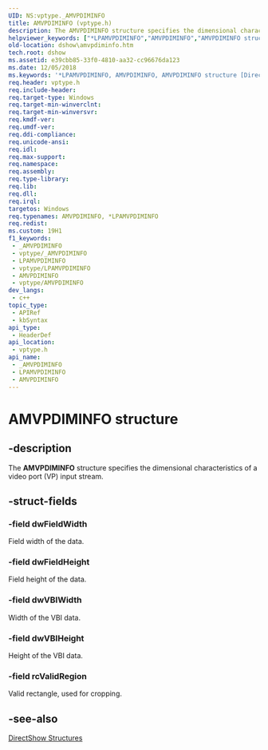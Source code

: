 ```yaml
---
UID: NS:vptype._AMVPDIMINFO
title: AMVPDIMINFO (vptype.h)
description: The AMVPDIMINFO structure specifies the dimensional characteristics of a video port (VP) input stream.
helpviewer_keywords: ["*LPAMVPDIMINFO","AMVPDIMINFO","AMVPDIMINFO structure [DirectShow]","AMVPDIMINFOStructure","LPAMVPDIMINFO","LPAMVPDIMINFO structure pointer [DirectShow]","dshow.amvpdiminfo","vptype/AMVPDIMINFO","vptype/LPAMVPDIMINFO"]
old-location: dshow\amvpdiminfo.htm
tech.root: dshow
ms.assetid: e39cbb85-33f0-4810-aa32-cc96676da123
ms.date: 12/05/2018
ms.keywords: '*LPAMVPDIMINFO, AMVPDIMINFO, AMVPDIMINFO structure [DirectShow], AMVPDIMINFOStructure, LPAMVPDIMINFO, LPAMVPDIMINFO structure pointer [DirectShow], dshow.amvpdiminfo, vptype/AMVPDIMINFO, vptype/LPAMVPDIMINFO'
req.header: vptype.h
req.include-header: 
req.target-type: Windows
req.target-min-winverclnt: 
req.target-min-winversvr: 
req.kmdf-ver: 
req.umdf-ver: 
req.ddi-compliance: 
req.unicode-ansi: 
req.idl: 
req.max-support: 
req.namespace: 
req.assembly: 
req.type-library: 
req.lib: 
req.dll: 
req.irql: 
targetos: Windows
req.typenames: AMVPDIMINFO, *LPAMVPDIMINFO
req.redist: 
ms.custom: 19H1
f1_keywords:
 - _AMVPDIMINFO
 - vptype/_AMVPDIMINFO
 - LPAMVPDIMINFO
 - vptype/LPAMVPDIMINFO
 - AMVPDIMINFO
 - vptype/AMVPDIMINFO
dev_langs:
 - c++
topic_type:
 - APIRef
 - kbSyntax
api_type:
 - HeaderDef
api_location:
 - vptype.h
api_name:
 - _AMVPDIMINFO
 - LPAMVPDIMINFO
 - AMVPDIMINFO
---
```


# AMVPDIMINFO structure


## -description

The <b>AMVPDIMINFO</b> structure specifies the dimensional characteristics of a video port (VP) input stream.

## -struct-fields

### -field dwFieldWidth

Field width of the data.

### -field dwFieldHeight

Field height of the data.

### -field dwVBIWidth

Width of the VBI data.

### -field dwVBIHeight

Height of the VBI data.

### -field rcValidRegion

Valid rectangle, used for cropping.

## -see-also

<a href="/windows/desktop/DirectShow/directshow-structures">DirectShow Structures</a>

